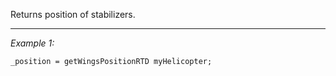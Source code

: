Returns position of stabilizers.


---
*Example 1:*
```sqf
_position = getWingsPositionRTD myHelicopter;
```